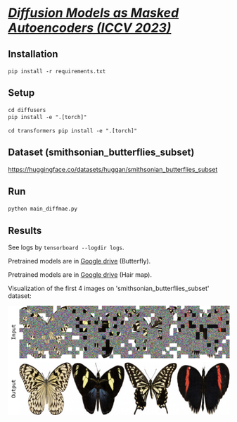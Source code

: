 # [*Diffusion Models as Masked Autoencoders (ICCV 2023)*](https://openaccess.thecvf.com/content/ICCV2023/papers/Wei_Diffusion_Models_as_Masked_Autoencoders_ICCV_2023_paper.pdf)


## Installation
`
pip install -r requirements.txt
`

## Setup
```
cd diffusers
pip install -e ".[torch]"
```
`
cd transformers
pip install -e ".[torch]"
`

## Dataset (smithsonian_butterflies_subset)
https://huggingface.co/datasets/huggan/smithsonian_butterflies_subset

## Run
`python main_diffmae.py`

## Results
See logs by `tensorboard --logdir logs`.

Pretrained models are in [Google drive](https://drive.google.com/file/d/155iNeXy5yDL5ClXBhTT0lmJgeKQ7dVVo/view?usp=drive_link) (Butterfly).

Pretrained models are in [Google drive](https://drive.google.com/file/d/1vqN8mfKLfRJwa0P0xNnNpNAgerERnGMJ/view?usp=drive_link) (Hair map).

Visualization of the first 4 images on 'smithsonian_butterflies_subset' dataset:

![avatar](fig/butterfly_results.png)
